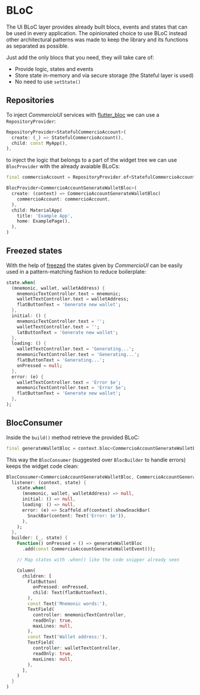 # BLoC

The UI BLoC layer provides already built blocs, events and states that can be used in every application. The opinionated choice to use BLoC instead other architectural patterns was made to keep the library and its functions as separated as possible.

Just add the only blocs that you need, they will take care of:

* Provide logic, states and events
* Store state in-memory and via secure storage (the Stateful layer is used)
* No need to use `setState()`

## Repositories

To inject *CommercioUI* services with [flutter_bloc](https://pub.dev/packages/flutter_bloc) we can use a `RepositoryProvider`:

```dart
RepositoryProvider<StatefulCommercioAccount>(
  create: (_) => StatefulCommercioAccount(),
  child: const MyApp(),
),
```

to inject the logic that belongs to a part of the widget tree we can use `BlocProvider` with the already avaiable BLoCs:

```dart
final commercioAccount = RepositoryProvider.of<StatefulCommercioAccount>(context);

BlocProvider<CommercioAccountGenerateWalletBloc>(
  create: (context) => CommercioAccountGenerateWalletBloc(
    commercioAccount: commercioAccount,
  ),
  child: MaterialApp(
    title: 'Example App',
    home: ExamplePage(),
  ),
)
```

## Freezed states

With the help of [freezed](https://pub.dev/packages/freezed) the states given by *CommercioUI* can be easily used in a pattern-matching fashion to reduce boilerplate:

```dart
state.when(
  (mnemonic, wallet, walletAddress) {
    mnemonicTextController.text = mnemonic;
    walletTextController.text = walletAddress;
    flatButtonText = 'Generate new wallet';
  },
  initial: () {
    mnemonicTextController.text = '';
    walletTextController.text = '';
    latButtonText = 'Generate new wallet';
  },
  loading: () {
    walletTextController.text = 'Generating...';
    mnemonicTextController.text = 'Generating...';
    flatButtonText = 'Generating...';
    onPressed = null;
  },
  error: (e) {
    walletTextController.text = 'Error $e';
    mnemonicTextController.text = 'Error $e';
    flatButtonText = 'Generate new wallet';
  },
);
```

## BlocConsumer

Inside the `build()` method retrieve the provided BLoC:

```dart
final generateWalletBloc = context.bloc<CommercioAccountGenerateWalletBloc>();
```

This way the `BlocConsumer` (suggested over `BlocBuilder` to handle errors) keeps the widget code clean:

```dart
BlocConsumer<CommercioAccountGenerateWalletBloc, CommercioAccountGenerateWalletState>(
  listener: (context, state) {
    state.when(
      (mnemonic, wallet, walletAddress) => null,
      initial: () => null,
      loading: () => null,
      error: (e) => Scaffold.of(context).showSnackBar(
        SnackBar(content: Text('Error: $e')),
      ),
    );
  },
  builder: (_, state) {
    Function() onPressed = () => generateWalletBloc
      .add(const CommercioAccountGenerateWalletEvent());

    // Map states with .when() like the code snipper already seen

    Column(
      children: [
        FlatButton(
          onPressed: onPressed,
          child: Text(flatButtonText),
        ),
        const Text('Mnemonic words:'),
        TextField(
          controller: mnemonicTextController,
          readOnly: true,
          maxLines: null,
        ),
        const Text('Wallet address:'),
        TextField(
          controller: walletTextController,
          readOnly: true,
          maxLines: null,
        ),
      ],
    )
  }
)
```
